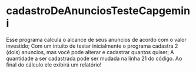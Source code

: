 # cadastroDeAnunciosTesteCapgemini

Esse programa calcula o alcance de seus anuncios de acordo com o valor investido;
Com um intuito de testar inicialmente o programa cadastra 2 (dois) anuncios, mas você pode alterar e cadastrar quantos quiser;
A quantidade a ser cadastrada pode ser mudada na linha 21 do código.
Ao final do cálculo ele exibirá um relatório!
